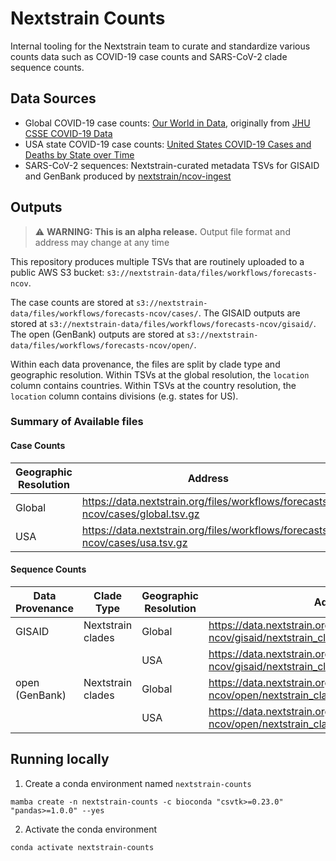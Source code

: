 # Nextstrain Counts

Internal tooling for the Nextstrain team to curate and standardize various counts data such as COVID-19 case counts and SARS-CoV-2 clade sequence counts.

## Data Sources

- Global COVID-19 case counts: [Our World in Data](https://covid.ourworldindata.org/data/owid-covid-data.csv), originally from [JHU CSSE COVID-19 Data](https://github.com/CSSEGISandData/COVID-19)
- USA state COVID-19 case counts: [United States COVID-19 Cases and Deaths by State over Time](https://data.cdc.gov/Case-Surveillance/United-States-COVID-19-Cases-and-Deaths-by-State-o/9mfq-cb36)
- SARS-CoV-2 sequences: Nextstrain-curated metadata TSVs for GISAID and GenBank produced by [nextstrain/ncov-ingest](https://github.com/nextstrain/ncov-ingest)

## Outputs

> :warning: **WARNING: This is an alpha release.** Output file format and address may change at any time

This repository produces multiple TSVs that are routinely uploaded to a public AWS S3 bucket: `s3://nextstrain-data/files/workflows/forecasts-ncov`.

The case counts are stored at `s3://nextstrain-data/files/workflows/forecasts-ncov/cases/`.
The GISAID outputs are stored at `s3://nextstrain-data/files/workflows/forecasts-ncov/gisaid/`.
The open (GenBank) outputs are stored at `s3://nextstrain-data/files/workflows/forecasts-ncov/open/`.

Within each data provenance, the files are split by clade type and geographic resolution.
Within TSVs at the global resolution, the `location` column contains countries.
Within TSVs at the country resolution, the `location` column contains divisions (e.g. states for US).

### Summary of Available files

#### Case Counts
| Geographic Resolution | Address                                                                        |
| --------------------- | ------------------------------------------------------------------------------ |
| Global                | https://data.nextstrain.org/files/workflows/forecasts-ncov/cases/global.tsv.gz |
| USA                   | https://data.nextstrain.org/files/workflows/forecasts-ncov/cases/usa.tsv.gz    |

#### Sequence Counts
| Data Provenance | Clade Type        | Geographic Resolution | Address                                                                                           |
| --------------- | ----------------- | --------------------- | ------------------------------------------------------------------------------------------------- |
| GISAID          | Nextstrain clades | Global                | https://data.nextstrain.org/files/workflows/forecasts-ncov/gisaid/nextstrain_clades/global.tsv.gz |
|                 |                   | USA                   | https://data.nextstrain.org/files/workflows/forecasts-ncov/gisaid/nextstrain_clades/usa.tsv.gz    |
| open (GenBank)  | Nextstrain clades | Global                | https://data.nextstrain.org/files/workflows/forecasts-ncov/open/nextstrain_clades/global.tsv.gz   |
|                 |                   | USA                   | https://data.nextstrain.org/files/workflows/forecasts-ncov/open/nextstrain_clades/usa.tsv.gz      |

## Running locally

1. Create a conda environment named `nextstrain-counts`
```
mamba create -n nextstrain-counts -c bioconda "csvtk>=0.23.0" "pandas>=1.0.0" --yes
```
2. Activate the conda environment
```
conda activate nextstrain-counts
```
